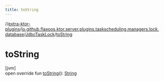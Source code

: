 ```yaml
---
title: toString
---
```


//[extra-ktor-plugins](../../../index.md)/[io.github.flaxoos.ktor.server.plugins.taskscheduling.managers.lock.database](../index.md)/[JdbcTaskLock](index.md)/[toString](to-string.md)

# toString

[jvm]\
open override
fun [toString](to-string.md)(): [String](https://kotlinlang.org/api/latest/jvm/stdlib/kotlin/-string/index.md)





